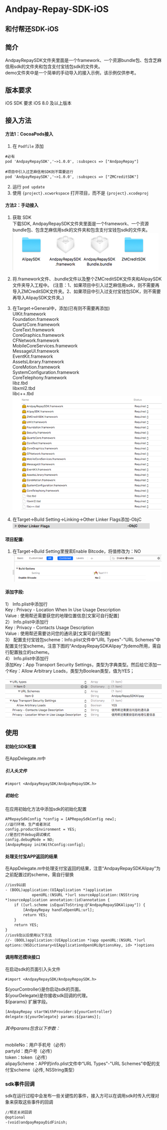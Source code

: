 Andpay-Repay-SDK-iOS
===================
和付帮还SDK-iOS
-------------------
## 简介
AndpayRepaySDK文件夹里面是一个framework、一个资源bundle包、包含芝麻信用sdk的文件夹和包含支付宝钱包sdk的文件夹。<br/>
demo文件夹中是一个简单的手动导入的接入示例，该示例仅供参考。

## 版本要求
iOS SDK 要求 iOS 8.0 及以上版本

## 接入方法
#### 方法1：CocoaPods接入
1. 在 `Podfile` 添加

```
#必有
pod 'AndpayRepaySDK','~>1.0.0', :subspecs => ["AndpayRepay"]

#项目中引入过芝麻信用SDK则不需要这行
pod 'AndpayRepaySDK','~>1.0.0', :subspecs => ["ZMCreditSDK"]

```

2. 运行 `pod update`
3. 使用 `{project}.xcworkspace` 打开项目，而不是 `{project}.xcodeproj`


#### 方法2：手动接入
1. 获取 SDK<br/>
下载SDK, AndpayRepaySDK文件夹里面是一个framework、一个资源bundle包、包含芝麻信用sdk的文件夹和包含支付宝钱包sdk的文件夹。<br/>
![](https://github.com/Andpay/Andpay-Repay-SDK-iOS/raw/master/img/sdkDir.png)

2. 将.framework文件、.bundle文件以及整个ZMCreditSDK文件夹和AlipaySDK文件夹导入工程中。
(注意：1、如果项目中引入过芝麻信用sdk，则不需要再导入ZMCreditSDK文件夹。2、如果项目中引入过支付宝钱包SDK，则不需要再导入AlipaySDK文件夹。)<br/>

3. 在Target->General中，添加(已有则不需要再添加)<br/>
UIKit.framework<br/>
Foundation.framework<br/>
QuartzCore.framework<br/>
CoreText.framework<br/>
CoreGraphics.framework<br/>
CFNetwork.framework<br/>
MobileCoreServices.framework<br/>
MessageUI.framework<br/>
EventKit.framework<br/>
AssetsLibrary.framework<br/>
CoreMotion.framework<br/>
SystemConfiguration.framework<br/>
CoreTelephony.framework<br/>
libz.tbd<br/>
libxml2.tbd<br/>
libc++.tbd<br/>
![](https://github.com/Andpay/Andpay-Repay-SDK-iOS/raw/master/img/dependencyFrameworks.png)

4. 在Target->Build Setting->Linking->Other Linker Flags添加-ObjC<br/>
![](https://github.com/Andpay/Andpay-Repay-SDK-iOS/raw/master/img/otherLinkerFlags.png)


#### 项目配置:
1. 在Target->Build Setting里搜索Enable Bitcode，将值修改为：NO<br/>
![](https://github.com/Andpay/Andpay-Repay-SDK-iOS/raw/master/img/bitcode.png)


#### 添加字段:
1） Info.plist中添加行<br/>
   Key : Privacy - Location When In Use Usage Description<br/>
   Value : 使用帮还需要获您的地理位置信息[文案可自行配置]<br />
2） Info.plist中添加行<br/>
	Key : Privacy - Contacts Usage Description<br/>
	Value : 使用帮还需要访问您的通讯录[文案可自行配置]<br/>
3） 配置支付宝钱包scheme：Info.plist文件中“URL Types"-"URL Schemes”中配置支付宝scheme。注意下图的“AndpayRepaySDKAlipay”为demo所用，需自行配置独立的scheme。<br/>	
4） Info.plist中添加行<br/>
	添加Key：App Transport Security Settings，类型为字典类型。然后给它添加一个Key：Allow Arbitrary Loads，类型为Boolean类型，值为YES；<br/>
	<br/>
![](https://github.com/Andpay/Andpay-Repay-SDK-iOS/raw/master/img/infoPlist.png)

## 使用
#### 初始化SDK配置

在AppDelegate.m中<br/>

##### 引入头文件

```
#import <AndpayRepaySDK/AndpayRepaySDK.h>
```

##### 初始化
在应用初始化方法中添加sdk的初始化配置

```
APRepaySdkConfig *config = [APRepaySdkConfig new];
//运行环境，生产或者测试
config.productEnvironment = YES;
//是否打开debug调试模式
config.debugMode = NO;
[AndpayRepay initWithConfig:config];
```

#### 处理支付宝APP返回的结果
在AppDelegate.m中处理支付宝返回的结果，注意“AndpayRepaySDKAlipay”为之前配置过的scheme，需自行替换<br/>

```
//ios9以前
- (BOOL)application:(UIApplication *)application
            openURL:(NSURL *)url sourceApplication:(NSString *)sourceApplication annotation:(id)annotation {
    if ([url.scheme isEqualToString:@"AndpayRepaySDKAlipay"]) {
        [AndpayRepay handleOpenURL:url];
        return YES;
    }
    return YES;
}
//ios9及以后使用以下方法
//- (BOOL)application:(UIApplication *)app openURL:(NSURL *)url options:(NSDictionary<UIApplicationOpenURLOptionsKey, id> *)options

```

#### 调用帮还模块接口<br/>
在启动sdk的页面引入头文件

```
#import <AndpayRepaySDK/AndpayRepaySDK.h>
```
${yourController}是你启动sdk的页面。<br/>
${yourDelegate}是你接收sdk回调的代理。<br/>
${params} 扩展字段。<br/>

```
[AndpayRepay startWithProvider:${yourController} delegate:${yourDelegate} params:${params}];
```

###### 其中params包含以下参数：<br/>
mobileNo：用户手机号（必传） <br/>
partyId：商户号（必传）<br/>
token：token（必传）<br/>
alipayScheme：APP的info.plist文件中“URL Types"-"URL Schemes”中配的支付宝scheme（必传, NSString类型）<br/>


	
### sdk事件回调
sdk在运行过程中会发布一些关键性的事件，接入方可以在调用sdk时传入代理对象来获取这些事件的回调<br/>

```
//帮还关闭回调
@optional
-(void)andpayRepayDidFinish;

```




